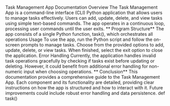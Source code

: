 Task Management App Documentation Overview The Task Management App is a command-line interface (CLI) Python application that allows users to manage tasks effectively. Users can add, update, delete, and view tasks using simple text-based commands. The app operates in a continuous loop, processing user commands until the user exits. ** Program Structure** The app consists of a single Python function, task(), which orchestrates all operations Usage To use the app, run the Python script and follow the on-screen prompts to manage tasks. Choose from the provided options to add, update, delete, or view tasks. When finished, select the exit option to close the application. Error Handling Currently, the application handles invalid task operations gracefully by checking if tasks exist before updating or deleting. However, it could benefit from additional error handling for non-numeric input when choosing operations. ** Conclusion** This documentation provides a comprehensive guide to the Task Management App. Each component and its functionality are detailed, providing clear instructions on how the app is structured and how to interact with it. Future improvements could include robust error handling and data persistence. def task()

